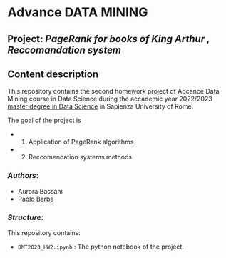 # Advance DATA MINING

## Project: *PageRank for books of King Arthur , Reccomandation system*

## Content description
This repository contains the second homework project of Adcance Data Mining course in Data Science during the accademic year 2022/2023 [master degree in Data Science](http://datascience.i3s.uniroma1.it/it) in Sapienza University of Rome.

The goal of the project is 
  - 1) Application of PageRank algorithms 
 
  - 2) Reccomendation systems methods

### *Authors*:
* Aurora Bassani
* Paolo Barba


### *Structure*:
This repository contains:


* `DMT2023_HW2.ipynb` : The python notebook of the project.
